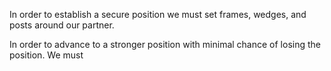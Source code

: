 In order to establish a secure position we must set frames, wedges, and posts around our partner. 

In order to advance to a stronger position with minimal chance of losing the position. We must 